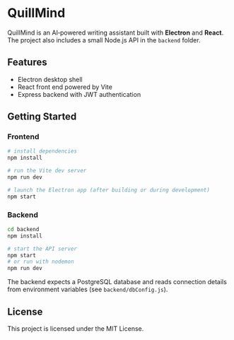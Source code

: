 # QuillMind

QuillMind is an AI‑powered writing assistant built with **Electron** and **React**. The project also includes a small Node.js API in the `backend` folder.

## Features

- Electron desktop shell
- React front end powered by Vite
- Express backend with JWT authentication

## Getting Started

### Frontend

```bash
# install dependencies
npm install

# run the Vite dev server
npm run dev

# launch the Electron app (after building or during development)
npm start
```

### Backend

```bash
cd backend
npm install

# start the API server
npm start
# or run with nodemon
npm run dev
```

The backend expects a PostgreSQL database and reads connection details from environment variables (see `backend/dbConfig.js`).

## License

This project is licensed under the MIT License.
